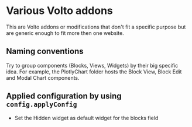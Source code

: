 # Various Volto addons

This are Volto addons or modifications that don't fit a specific purpose but
are generic enough to fit more then one website.

## Naming conventions

Try to group components (Blocks, Views, Widgets) by their big specific idea.
For example, the PlotlyChart folder hosts the Block View, Block Edit and Modal
Chart components.

## Applied configuration by using `config.applyConfig`

- Set the Hidden widget as default widget for the blocks field
